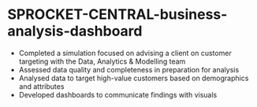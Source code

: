 # SPROCKET-CENTRAL-business-analysis-dashboard
* Completed a simulation focused on advising a client on customer targeting
   with the Data, Analytics & Modelling team
 * Assessed data quality and completeness in preparation for analysis
 * Analysed data to target high-value customers based on demographics and
   attributes
 * Developed dashboards to communicate findings with visuals
